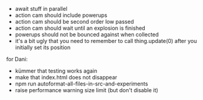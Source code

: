 * await stuff in parallel
* action cam should include powerups
* action cam should be second order low passed
* action cam should wait until an explosion is finished
* powerups should not be bounced against when collected
* it's a bit ugly that you need to remember to call thing.update(0) after you initially set its position

for Dani:

* kümmer that testing works again
* make that index.html does not disappear
* npm run autoformat-all-files-in-src-and-experiments
* raise performance warning size limit (but don't disable it)